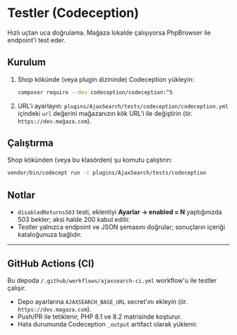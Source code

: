 # Testler (Codeception)

Hızlı uçtan uca doğrulama. Mağaza lokalde çalışıyorsa PhpBrowser ile endpoint'i test eder.

## Kurulum
1. Shop kökünde (veya plugin dizininde) Codeception yükleyin:
   ```bash
   composer require --dev codeception/codeception:^5
   ```

2. URL'i ayarlayın:
   `plugins/AjaxSearch/tests/codeception/codeception.yml` içindeki `url` değerini mağazanızın kök URL'i ile değiştirin (ör. `https://dev.mağaza.com`).

## Çalıştırma
Shop kökünden (veya bu klasörden) şu komutu çalıştırın:
```bash
vendor/bin/codecept run -c plugins/AjaxSearch/tests/codeception
```

## Notlar
- `disabledReturns503` testi, eklentiyi **Ayarlar → enabled = N** yaptığınızda 503 bekler; aksi halde 200 kabul edilir.
- Testler yalnızca endpoint ve JSON şemasını doğrular; sonuçların içeriği kataloğunuza bağlıdır.

---
## GitHub Actions (CI)
Bu depoda `/.github/workflows/ajaxsearch-ci.yml` workflow'u ile testler çalışır.
- Depo ayarlarına `AJAXSEARCH_BASE_URL` secret'ını ekleyin (ör. `https://dev.magaza.com`).
- Push/PR ile tetiklenir, PHP 8.1 ve 8.2 matrisinde koşturur.
- Hata durumunda Codeception `_output` artifact olarak yüklenir.
